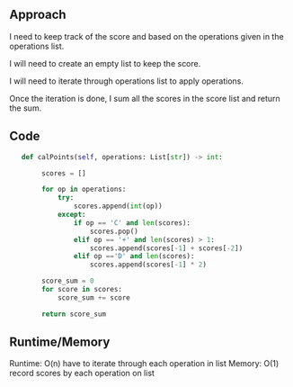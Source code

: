 ## Approach
I need to keep track of the score and based on the operations given in the operations list.

I will need to create an empty list to keep the score.

I will need to iterate through operations list to apply operations.

Once the iteration is done, I sum all the scores in the score list and return the sum.

## Code

``` python
   def calPoints(self, operations: List[str]) -> int:

        scores = []

        for op in operations:
            try:
                scores.append(int(op))
            except:
                if op == 'C' and len(scores):
                    scores.pop()
                elif op == '+' and len(scores) > 1:
                    scores.append(scores[-1] + scores[-2])
                elif op =='D' and len(scores):
                    scores.append(scores[-1] * 2)

        score_sum = 0
        for score in scores:
            score_sum += score

        return score_sum
```

## Runtime/Memory

Runtime: O(n) have to iterate through each operation in list
Memory: O(1) record scores by each operation on list